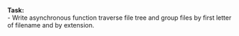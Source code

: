 **Task:**  
\- Write asynchronous function traverse file tree and group files by first letter of filename and by extension.
